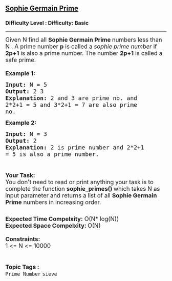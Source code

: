 <h2><a href="https://www.geeksforgeeks.org/problems/sophie-germain-prime2014/1?page=1&difficulty=Basic&status=unsolved,attempted&sortBy=accuracy">Sophie Germain Prime</a></h2><h3>Difficulty Level : Difficulty: Basic</h3><hr><div class="problems_problem_content__Xm_eO"><p><span style="font-size:18px">Given N find all <strong>Sophie Germain Prime </strong>numbers less than N . A prime number <strong>p</strong> is called a </span><em><span style="font-size:18px">sophie</span></em><span style="font-size:18px"><em> prime number</em> if <strong>2p+1</strong> is also a prime number. The number <strong>2p+1</strong> is called a safe prime.&nbsp;<br>
<br>
<strong>Example 1:</strong></span></p>

<pre><span style="font-size:18px"><strong>Input: </strong>N = 5
<strong>Output: </strong>2 3
<strong>Explanation: </strong>2 and 3 are prime no. and 
2*2+1 = 5 and 3*2+1 = 7 are also prime
no.</span>
</pre>

<p><span style="font-size:18px"><strong>Example 2:</strong></span></p>

<pre><span style="font-size:18px"><strong>Input: </strong>N = 3
<strong>Output: </strong>2
<strong>Explanation: </strong>2 is prime number and 2*2+1
= 5 is also a prime number.</span>
</pre>

<p>&nbsp;</p>

<p><span style="font-size:18px"><strong>Your Task:</strong><br>
You don't need to read or print anything your task is to complete the function <strong>s</strong><strong>ophie_primes()&nbsp;</strong>which takes N&nbsp;as input parameter and returns a list of all <strong>Sophie Germain Prime</strong>&nbsp;numbers in increasing order.</span><br>
&nbsp;</p>

<p><span style="font-size:18px"><strong>Expected Time Compelxity:</strong>&nbsp;O(N* log(N))<br>
<strong>Expected Space Compelxity:&nbsp;</strong>O(N)<br>
<br>
<strong>Constraints:</strong></span><br>
<span style="font-size:18px">1 &lt;= N &lt;= 10000&nbsp;&nbsp;</span></p>
</div><br><p><span style=font-size:18px><strong>Topic Tags : </strong><br><code>Prime Number</code>&nbsp;<code>sieve</code>&nbsp;